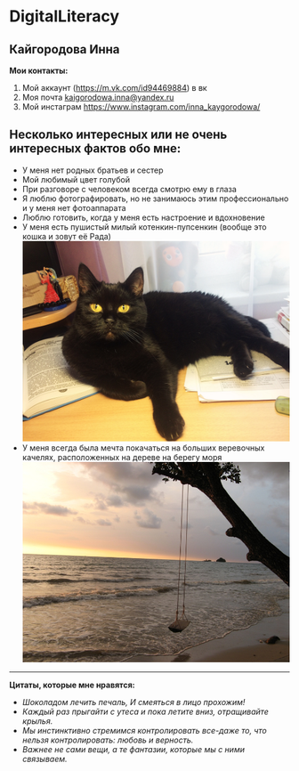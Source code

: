 # DigitalLiteracy
## Кайгородова Инна
**Мои контакты:**
1. Мой аккаунт (https://m.vk.com/id94469884) в вк  
2. Моя почта <kaigorodowa.inna@yandex.ru>
3. Мой инстаграм <https://www.instagram.com/inna_kaygorodowa/>
## Несколько интересных или не очень интересных фактов обо мне:
- У меня нет родных братьев и сестер
- Мой любимый цвет голубой
- При разговоре с человеком всегда смотрю ему в глаза
- Я люблю фотографировать, но не занимаюсь этим профессионально и у меня нет фотоаппарата
- Люблю готовить, когда у меня есть настроение и вдохновение
- У меня есть пушистый милый котенкин-пупсенкин (вообще это кошка и зовут её Рада)
![](https://github.com/supergroup176/DigitalLiteracy/blob/57eec7cdf51d4b80e77ee42385f3fbdf2205908b/DYKH2968.jpg "кися")
- У меня всегда была мечта покачаться на больших веревочных качелях, расположенных на дереве на берегу моря
![](https://raw.githubusercontent.com/supergroup176/DigitalLiteracy/master/%D0%BA%D0%B0%D1%87%D0%B5%D0%BB%D0%B8.JPG)

-----
**Цитаты, которые мне нравятся:**
- *Шоколадом лечить печаль, И смеяться в лицо прохожим!*
- *Каждый раз прыгайти с утеса и пока летите вниз, отращивайте крылья.*
- *Мы инстинктивно стремимся контролировать все-даже то, что нельзя контролировать: любовь и верность.*
- *Важнее не сами вещи, а те фантазии, которые мы с ними связываем.*


